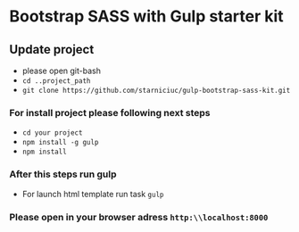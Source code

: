 # Bootstrap SASS with Gulp starter kit

## Update project
 - please open git-bash
 - `cd ..project_path`
 - `git clone https://github.com/starniciuc/gulp-bootstrap-sass-kit.git`

### For install project please following next steps
 - `cd your project`
 - `npm install -g gulp`
 - `npm install`

### After this steps run gulp
 - For launch html template run task `gulp`
### Please open in your browser adress `http:\\localhost:8000`